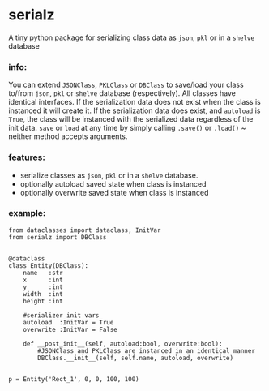 # serialz
A tiny python package for serializing class data as `json`, `pkl` or in a `shelve` database


### info:
You can extend `JSONClass`, `PKLClass` or `DBClass` to save/load your class to/from `json`, `pkl` or `shelve` database (respectively). All classes have identical interfaces. If the serialization data does not exist when the class is instanced it will create it. If the serialization data does exist, and `autoload` is `True`, the class will be instanced with the serialized data regardless of the init data. `save` or `load` at any time by simply calling `.save()` or `.load()` ~ neither method accepts arguments.


### features:
* serialize classes as `json`, `pkl` or in a `shelve` database.
* optionally autoload saved state when class is instanced
* optionally overwrite saved state when class is instanced


### example:

```python3
from dataclasses import dataclass, InitVar
from serialz import DBClass


@dataclass
class Entity(DBClass):
    name   :str
    x      :int
    y      :int
    width  :int
    height :int
    
    #serializer init vars
    autoload  :InitVar = True
    overwrite :InitVar = False
    
    def __post_init__(self, autoload:bool, overwrite:bool):
        #JSONClass and PKLClass are instanced in an identical manner
        DBClass.__init__(self, self.name, autoload, overwrite)
        
        
p = Entity('Rect_1', 0, 0, 100, 100)
```


